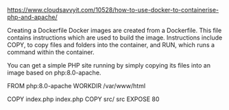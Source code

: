https://www.cloudsavvyit.com/10528/how-to-use-docker-to-containerise-php-and-apache/

Creating a Dockerfile
Docker images are created from a Dockerfile. This file contains instructions which are used to build the image. Instructions include COPY, to copy files and folders into the container, and RUN, which runs a command within the container.

You can get a simple PHP site running by simply copying its files into an image based on php:8.0-apache.

FROM php:8.0-apache
WORKDIR /var/www/html

COPY index.php index.php
COPY src/ src
EXPOSE 80



